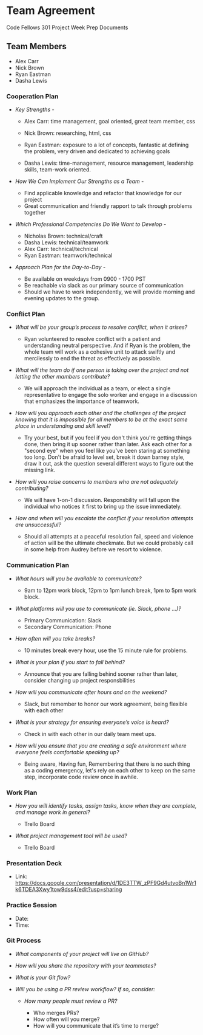 # Team Agreement

Code Fellows 301 Project Week Prep Documents

## Team Members

* Alex Carr
* Nick Brown
* Ryan Eastman
* Dasha Lewis

### Cooperation Plan

* *Key Strengths -*

  * Alex Carr: time management, goal oriented, great team    member, css

  * Nick Brown: researching, html, css

  * Ryan Eastman: exposure to a lot of concepts, fantastic at defining the problem, very driven and dedicated to achieving goals

  * Dasha Lewis: time-management, resource management, leadership skills, team-work oriented.

* *How We Can Implement Our Strengths as a Team -*

  * Find applicable knowledge and refactor that knowledge for our project
  * Great communication and friendly rapport to talk through problems together

* *Which Professional Competencies Do We Want to Develop -*

  * Nicholas Brown: technical/craft
  * Dasha Lewis: technical/teamwork
  * Alex Carr: technical/technical
  * Ryan Eastman: teamwork/technical

* *Approach Plan for the Day-to-Day -*

  * Be available on weekdays from 0900 - 1700 PST
  * Be reachable via slack as our primary source of communication
  * Should we have to work independently, we will provide morning and evening updates to the group.

### Conflict Plan

* *What will be your group’s process to resolve conflict, when it arises?*
  * Ryan volunteered to resolve conflict with a patient and understanding neutral perspective. And if Ryan is the problem, the whole team will work as a cohesive unit to attack swiftly and mercilessly to end the threat as effectively as possible.

* *What will the team do if one person is taking over the project and not letting the other mambers contribute?*
  * We will approach the individual as a team, or elect a single representative to engage the solo worker and engage in a discussion that emphasizes the importance of teamwork.

* *How will you approach each other and the challenges of the project knowing that it is impossible for all members to be at the exact same place in understanding and skill level?*
  * Try your best, but if you feel if you don't think you're getting things done, then bring it up sooner rather than later. Ask each other for a "second eye" when you feel like you've been staring at something too long. Don't be afraid to level set, break it down barney style, draw it out, ask the question several different ways to figure out the missing link.

* *How will you raise concerns to members who are not adequately contributing?*
  * We will have 1-on-1 discussion. Responsbility will fall upon the individual who notices it first to bring up the issue immediately.

* *How and when will you escalate the conflict if your resolution attempts are unsuccessful?*
  * Should all attempts at a peaceful resolution fail, speed and violence of action will be the ultimate checkmate. But we could probably call in some help from Audrey before we resort to violence.

### Communication Plan

* *What hours will you be available to communicate?*
  * 9am to 12pm work block, 12pm to 1pm lunch break, 1pm to 5pm work block.

* *What platforms will you use to communicate (ie. Slack, phone …)?*
  * Primary Communication: Slack
  * Secondary Communication: Phone

* *How often will you take breaks?*
  * 10 minutes break every hour, use the 15 minute rule for problems.

* *What is your plan if you start to fall behind?*
  * Announce that you are falling behind sooner rather than later, consider changing up project responsbilities

* *How will you communicate after hours and on the weekend?*
  * Slack, but remember to honor our work agreement, being flexible with each other

* *What is your strategy for ensuring everyone’s voice is heard?*
  * Check in with each other in our daily team meet ups.

* *How will you ensure that you are creating a safe environment where everyone feels comfortable speaking up?*
  * Being aware, Having fun, Remembering that there is no such thing as a coding emergency, let's rely on each other to keep on the same step, incorporate code review once in awhile.

### Work Plan

* *How you will identify tasks, assign tasks, know when they are complete, and manage work in general?*
  * Trello Board

* *What project management tool will be used?*
  * Trello Board

### Presentation Deck

* Link: https://docs.google.com/presentation/d/1DE3TTW_zPF9Gd4utvoBn1Wr1k6TDEA3Xwy1tow9dss4/edit?usp=sharing

### Practice Session

* Date:
* Time:

### Git Process

* *What components of your project will live on GitHub?*

* *How will you share the repository with your teammates?*

* *What is your Git flow?*

* *Will you be using a PR review workflow? If so, consider:*
  * *How many people must review a PR?*

    * Who merges PRs?
    * How often will you merge?
    * How will you communicate that it’s time to merge?
